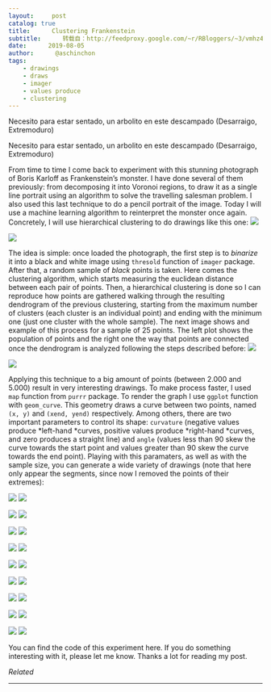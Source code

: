 ```yaml
---
layout:     post
catalog: true
title:      Clustering Frankenstein
subtitle:      转载自：http://feedproxy.google.com/~r/RBloggers/~3/vmhz4dcNX7E/
date:      2019-08-05
author:      @aschinchon
tags:
    - drawings
    - draws
    - imager
    - values produce
    - clustering
---
```








 Necesito para estar sentado, un arbolito en este descampado (Desarraigo, Extremoduro)

> 
 Necesito para estar sentado, un arbolito en este descampado (Desarraigo, Extremoduro)


From time to time I come back to experiment with this stunning photograph of Boris Karloff as Frankenstein’s monster. I have done several of them previously: from decomposing it into Voronoi regions, to draw it as a single line portrait using an algorithm to solve the travelling salesman problem. I also used this last technique to do a pencil portrait of the image. Today I will use a machine learning algorithm to reinterpret the monster once again. Concretely, I will use hierarchical clustering to do drawings like this one:
![](https://i1.wp.com/fronkonstin.com/wp-content/uploads/2019/08/franky3850_0.png?w=604&ssl=1&is-pending-load=1)

![](https://i1.wp.com/fronkonstin.com/wp-content/uploads/2019/08/franky3850_0.png?w=604&ssl=1)


The idea is simple: once loaded the photograph, the first step is to *binarize* it into a black and white image using `thresold` function of `imager` package. After that, a random sample of *black* points is taken. Here comes the clustering algorithm, which starts measuring the euclidean distance between each pair of points. Then, a hierarchical clustering is done so I can reproduce how points are gathered walking through the resulting dendrogram of the previous clustering, starting from the maximum number of clusters (each cluster is an individual point) and ending with the minimum one (just one cluster with the whole sample). The next image shows and example of this process for a sample of 25 points. The left plot shows the population of points and the right one the way that points are connected once the dendrogram is analyzed following the steps described before:
![](https://i1.wp.com/fronkonstin.com/wp-content/uploads/2019/08/prueba25.png?w=604&ssl=1&is-pending-load=1)

![](https://i1.wp.com/fronkonstin.com/wp-content/uploads/2019/08/prueba25.png?w=604&ssl=1)


Applying this technique to a big amount of points (between 2.000 and 5.000) result in very interesting drawings. To make process faster, I used `map` function from `purrr` package. To render the graph I use `ggplot` function with `geom_curve`. This geometry draws a curve between two points, named `(x, y)` and `(xend, yend)` respectively. Among others, there are two important parameters to control its shape: `curvature` (negative values produce *left-hand *curves, positive values produce *right-hand *curves, and zero produces a straight line) and `angle` (values less than 90 skew the curve towards the start point and values greater than 90 skew the curve towards the end point). Playing with this paramaters, as well as with the sample size, you can generate a wide variety of drawings (note that here only appear the segments, since now I removed the points of their extremes):


![](https://i0.wp.com/fronkonstin.com/wp-content/uploads/2019/08/franky3471_2.84248466603458.png?w=604&ssl=1&is-pending-load=1)
![](https://i0.wp.com/fronkonstin.com/wp-content/uploads/2019/08/franky3471_2.84248466603458.png?w=604&ssl=1)



![](https://i1.wp.com/fronkonstin.com/wp-content/uploads/2019/08/franky4930_28.7992267962545.png?w=604&ssl=1&is-pending-load=1)
![](https://i1.wp.com/fronkonstin.com/wp-content/uploads/2019/08/franky4930_28.7992267962545.png?w=604&ssl=1)



![](https://i1.wp.com/fronkonstin.com/wp-content/uploads/2019/08/franky5100_1.png?w=604&ssl=1&is-pending-load=1)
![](https://i1.wp.com/fronkonstin.com/wp-content/uploads/2019/08/franky5100_1.png?w=604&ssl=1)



![](https://i1.wp.com/fronkonstin.com/wp-content/uploads/2019/08/franky4850.png?w=604&ssl=1&is-pending-load=1)
![](https://i1.wp.com/fronkonstin.com/wp-content/uploads/2019/08/franky4850.png?w=604&ssl=1)



![](https://i2.wp.com/fronkonstin.com/wp-content/uploads/2019/08/franky5100.png?w=604&ssl=1&is-pending-load=1)
![](https://i2.wp.com/fronkonstin.com/wp-content/uploads/2019/08/franky5100.png?w=604&ssl=1)



![](https://i2.wp.com/fronkonstin.com/wp-content/uploads/2019/08/franky4600.png?w=604&ssl=1&is-pending-load=1)
![](https://i2.wp.com/fronkonstin.com/wp-content/uploads/2019/08/franky4600.png?w=604&ssl=1)



![](https://i1.wp.com/fronkonstin.com/wp-content/uploads/2019/08/franky4600_2.png?w=604&ssl=1&is-pending-load=1)
![](https://i1.wp.com/fronkonstin.com/wp-content/uploads/2019/08/franky4600_2.png?w=604&ssl=1)



![](https://i0.wp.com/fronkonstin.com/wp-content/uploads/2019/08/franky1600.png?w=604&ssl=1&is-pending-load=1)
![](https://i0.wp.com/fronkonstin.com/wp-content/uploads/2019/08/franky1600.png?w=604&ssl=1)



![](https://i1.wp.com/fronkonstin.com/wp-content/uploads/2019/08/franky1100.png?w=604&ssl=1&is-pending-load=1)
![](https://i1.wp.com/fronkonstin.com/wp-content/uploads/2019/08/franky1100.png?w=604&ssl=1)



You can find the code of this experiment here. If you do something interesting with it, please let me know. Thanks a lot for reading my post.


*Related*







---
